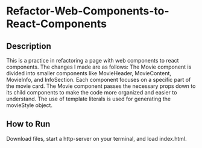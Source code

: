 # Refactor-Web-Components-to-React-Components
## Description
This is a practice in refactoring a page with web components to react components. The changes I made are as follows: The Movie component is divided into smaller components like MovieHeader, MovieContent, MovieInfo, and InfoSection. Each component focuses on a specific part of the movie card. The Movie component passes the necessary props down to its child components to make the code more organized and easier to understand. The use of template literals is used for generating the movieStyle object.
## How to Run
Download files, start a http-server on your terminal, and load index.html.
